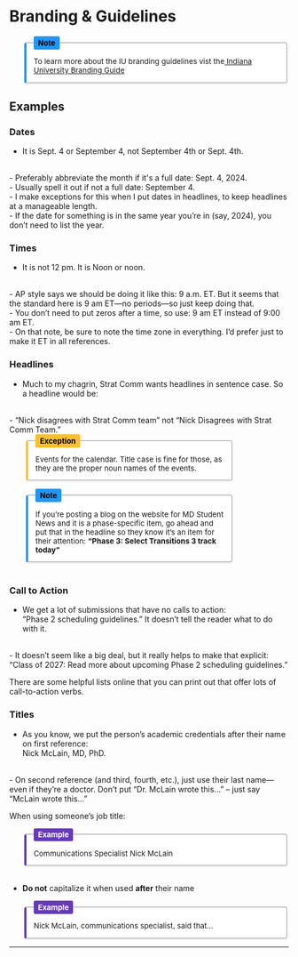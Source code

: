 
# **Branding & Guidelines**
<fieldset style ="
border-left: 4px solid #2196f3;
background-color: #ffffff;
padding: 1em;
margin-left: 2em;
box-shadow: 0 1px 3px rgba(0,0,0,0.1);
border-radius: 4px;
max-width: 700px;
font-size: 0.95em;
">
  <legend style="
  font-weight: bold;
  color: #000000;
  background-color: #2196f3;
  padding: 0.3em 0.6em;
  border-radius: 3px;
  ">
  Note
  </legend>
  To learn more about the IU branding guidelines vist the<a href "https://medicine.iu.edu/style-guide" target="_blank" rel="noopener nonreferrer"> Indiana University Branding Guide</a>
  </fieldset>

## Examples

### Dates

- It is Sept. 4 or September 4, not September 4th or Sept. 4th.
</br>
- Preferably abbreviate the month if it's a full date: Sept. 4, 2024.
</br>
- Usually spell it out if not a full date: September 4.
</br>
- I make exceptions for this when I put dates in headlines, to keep headlines at a manageable length.
</br>
- If the date for something is in the same year you’re in (say, 2024), you don’t need to list the year.

### Times

- It is not 12 pm. It is Noon or noon.
</br>
- AP style says we should be doing it like this: 9 a.m. ET. But it seems that the standard here is 9 am ET—no periods—so just keep doing that.
</br>
- You don’t need to put zeros after a time, so use: 9 am ET instead of 9:00 am ET.
</br>
- On that note, be sure to note the time zone in everything. I’d prefer just to make it ET in all references.

### Headlines

- Much to my chagrin, Strat Comm wants headlines in sentence case. So a headline would be:
</br>
- “Nick disagrees with Strat Comm team” not “Nick Disagrees with Strat Comm Team.”

<div style="
  display: flex;
  gap: 1em;
  justify-content: start;
  align-items: flex-start;
  flex-wrap: wrap;
  margin-left: 2em;
">

  <fieldset style="
    border-left: 4px solid #fbc02d;
    background-color: #ffffff;
    padding: 1em;
    box-shadow: 0 1px 3px rgba(0,0,0,0.1);
    border-radius: 4px;
    max-width: 340px;
    font-size: 0.95em;
    flex: 1 1 300px;
  ">
    <legend style="
      font-weight: bold;
      color: #000000;
      background-color: #fbc02d;
      padding: 0.3em 0.6em;
      border-radius: 3px;
    ">
      Exception
    </legend>
    Events for the calendar. Title case is fine for those, as they are the proper noun names of the events.
  </fieldset>

  <fieldset style="
    border-left: 4px solid #2196f3;
    background-color: #ffffff;
    padding: 1em;
    box-shadow: 0 1px 3px rgba(0,0,0,0.1);
    border-radius: 4px;
    max-width: 340px;
    font-size: 0.95em;
    flex: 1 1 300px;
  ">
    <legend style="
      font-weight: bold;
      color: #000000;
      background-color: #2196f3;
      padding: 0.3em 0.6em;
      border-radius: 3px;
    ">
      Note
    </legend>
    If you’re posting a blog on the website for MD Student News and it is a phase-specific item, go ahead and put that in the headline so they know it’s an item for their attention:  
    <strong>“Phase 3: Select Transitions 3 track today”</strong>
  </fieldset>

</div>
  
</br>

### Call to Action

- We get a lot of submissions that have no calls to action:  
“Phase 2 scheduling guidelines.” It doesn’t tell the reader what to do with it.
</br>
- It doesn’t seem like a big deal, but it really helps to make that explicit:  
“Class of 2027: Read more about upcoming Phase 2 scheduling guidelines.”

There are some helpful lists online that you can print out that offer lots of call-to-action verbs.

### Titles

- As you know, we put the person’s academic credentials after their name on first reference:  
Nick McLain, MD, PhD.
</br>
- On second reference (and third, fourth, etc.), just use their last name—even if they’re a doctor. Don’t put “Dr. McLain wrote this…” – just say “McLain wrote this…”

When using someone’s job title:



<fieldset style ="
border-left: 4px solid #673ab7;
background-color: #ffffff;
padding: 1em;
margin-left: 2em;
box-shadow: 0 1px 3px rgba(0,0,0,0.1);
border-radius: 4px;
max-width: 700px;
font-size: 0.95em;
">
  <legend style="
  font-weight: bold;
  color: #ffffff;
  background-color: #673ab7;
  padding: 0.3em 0.6em;
  border-radius: 3px;
  ">
  Example
  </legend>
   Communications Specialist Nick McLain
  </div>
  </fieldset>

<ul>
</br>
<li><strong>Do not</strong> capitalize it when used <strong>after</strong> their name</li>  
</ul>

<fieldset style ="
border-left: 4px solid #673ab7;
background-color: #ffffff;
padding: 1em;
margin-left: 2em;
box-shadow: 0 1px 3px rgba(0,0,0,0.1);
border-radius: 4px;
max-width: 700px;
font-size: 0.95em;
">
  <legend style="
  font-weight: bold;
  color: #ffffff;
  background-color: #673ab7;
  padding: 0.3em 0.6em;
  border-radius: 3px;
  ">
  Example
  </legend>
    Nick McLain, communications specialist, said that…
  </fieldset>






___


